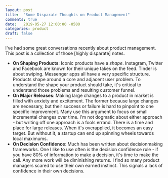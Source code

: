 ```yaml
---
layout: post
title:  "Some Disparate Thoughts on Product Management"
comments: true
date:   2019-05-27 12:00:00 -0500
categories: product
draft: false
---
```


I've had some great conversations recently about product management. This post is a collection of those [highly disparate] notes.

* **On Shaping Products**: Iconic products have a _shape_. Instagram, Twitter and Facebook are known for their unique takes on the feed. Tinder is about swiping. Messenger apps all have a very specific structure. Products shape around a core and adjacent user problem. To understand the shape your product should take, it's critical to understand those problems and resulting customer funnel.
* **On Major Releases**: Making large changes to a product in market is filled with anxiety and excitement. The former because large changes are necessary, but their success or failure is hard to pinpoint to one specific improvement. Many use this argument to focus on small incremental changes over time. I'm not dogmatic about either approach - but writing off one approach is a fools errand. There is a time and place for large releases. When it's overapplied, it becomes an easy target. But without it, a startup can end up spinning wheels towards local maximums.
* **On Decision Confidence**: Much has been written about decisionmaking frameworks. One I like to use often is the decision confidence rule - if you have 80% of information to make a decision, it's time to make the call. Any more work will be diminishing returns. I find so many product managers scared to use their own earned instinct. This signals a lack of confidence in their own decisions.

